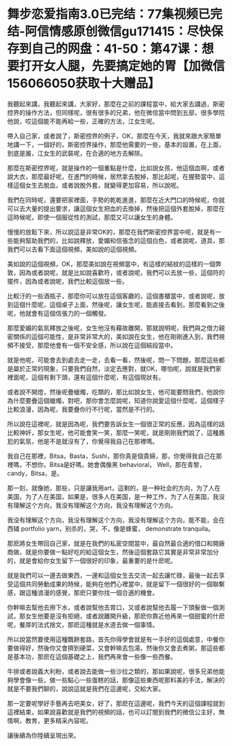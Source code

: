 # 舞步恋爱指南3.0已完结：77集视频已完结-阿信情感原创微信gu171415：尽快保存到自己的网盘：41-50：第47课：想要打开女人腿，先要搞定她的胃【加微信156066050获取十大赠品】

我聽起來講，我聽起來講，大家好，那麼在之前的課程當中，給大家去講過，斯密控界的操作方法，但同樣呢，很有很多的兄弟，他在微信當中問到五部，很多學院他說，哎這個能不能再給一些，正確的方法，江女生呢。

帶入自己家，或者說了，斯密控界的例子，OK，那麼在今天，我就來跟大家簡單地講一下，一個好的，斯密控界操作，那麼他需要的一些，基本的設置，在上面，到底是誰，江女生的武裝呢，在合適的地方去解除。

那麼在斯密控界呢，就是操作的一個重點是什麼，比如說女孩，他這個血啊，或者說大衣，那麼最好呢，在進門的時候，居然拿去脫掉，那比起呢，在握勢當中，這樣這個女生去脫血，或者說脫外套，就變得更加容易，所以說呢。

我們在同時呢，還要把家裡面，手勢的乾乾進進，那麼在近大門口的時候呢，你就可以去大量的提出要求，讓這個女生把血的去換掉，然後把這個外套脫掉，那麼在這時候呢，即使一個服從性的測試，那麼又可以讓女生的身體。

慢慢的放鬆下來，所以說這是非常OK的，那麼在我們斯密控界當中呢，就是有一些能夠幫助我們的，比如說釋放，愛媚和信張念的這個白色，或者說呢，道具，那我們可以去看下面這個視頻，美如說的這個視頻。

美如說的這個視頻，OK，那麼美如說在視頻當中，有這樣的結紋的這樣的一個弊敦，因為或者說呢，就是比如說喜歡符，或者說呢，我們可以去放一些，這個符的擺件，因為或者說呢，我們比較這個放一些。

比較汙的一些酒瓶子，那麼你可以放在這個客廳的，這個書櫃當中，或者說呢，放到這個什麼呢，這個桌子上面，然後呢，讓女生呢，能直接去看到，那麼看到之後呢，他就會有這個信張力的一個觸發。

那麼愛媚的氣氛釋放之後呢，女生他沒有藉故離開，那就說明呢，我們與之借力親密關係的這個可能性，是非常非常大的，美如說在女生，他在剛剛進入到，我們視頻不接受，那麼他會有一個不安全感，所以說在這個結段當中。

就是他呢，可能會去到處去走一走，去看一看，然後呢，問一下問題，那麼這些都是屬於正常的現象，只要我們自然，淡定去應對，就OK，哪怕呢，說就是我們家裡面呢，這個有剩下頭，還有這個什麼呢，有這個現狀有。

或者說不開燈，然後呢疊蠟燭，吃類的，那比如說女生，他可能要問我們，他說你為什麼要疊這個蠟燭，對吧，那你會怎麼說呢，知道你說愛這個什麼呢，這個樣子比較浪漫，因為呢，我要疊你行不行呢，當然是不行的。

所以說在這裡呢，就是因為呢，我們要告訴女生一個很正常的反應，因為這樣的話比較神奸，那女生呢，他可能會笑一笑，那麼一笑呢，就是剛剛我們說了，這種尷尬的氣氛，他是不是就沒有了，你覺得我自己在那裡嗎。

我自己在那裡，Bitsa，Basta，Sushi，那你真是個貴婦，那，你覺得我自己在那裡嗎，不想你，Bitsa是好嗎，她會偶像黑 behavioral， Well，那在青黎，candy，Bitsa，是。

那一刻，就像她，那些，只是讓我用art，這剩的，是一种社会的方向，为了人在美国，为了人在美国，如果是，很多人在美国，是一种工作，为了人在美国，我没有理解这个方向，我没有理解这个方向，我没有理解这个方向。

我没有理解这个方向，我没有理解这个方向，我没有理解这个方向，能不能，会在西辅 portfolio  yarn，别杀的，哭，不，像是蜂蜜， demonstrate tranquila。

那麽將女生帶回自己家，就是在我們的私密空間當中，最自然最合適的借口和開廠商做，就是你要做一點好吃的給這個女生，然後這個套路它其實是非常非常加分的，就是會給你女生留下一個很好的印象，最重要的是什麽呢。

就是我們可以一邊去做東西，一邊和這個女生去交流一起去讓忙碌，最後一起去享受這個共同勞動成果的時候，能夠在他們心裡當中，就是留下一個很好的一個聯繫感，跟這種浪漫的感覺，那麽只要你找一個合適的機會。

你幹嘛去幫他去擦下水，或者說幫他去胃口，又或者說幫他去履一下頭髮做一個測試，那女生他要是沒有拒絕，或者說離開升級，那麽你靠近他再來一個甜蜜的什麽呢，餐厚的法式捨文，那麽這種就是水道去做一個事情。

所以說當然要使用這種飄餅套路，首先你得學會就是有一手好的這個處意，中餐你要做得好，然後你又會擠到硬菜，又會幹嘛去包湯，然後你又會去煮粥，那這些都是基本功，那麽在這個基礎之上，我們再來會一些像一些西餐。

牛排或者說義大利粉，或者說去能做一些沙拉之類的，那如果說呢，很多兄弟他能夠學會像一些，做一些點心一些蛋糕的話，那像這些東西呢那料美的手法，解決的就是不要我們聊的，說說這就是我們在這邊呢，交給大家。

那一定要呢學好手藝再去吧美女，好了，那麽在這邊呢，我們今天的這個課程就到這裡結束，如果說喜歡就是我們的視頻的話，也可以訂閱到我們的微信公主好，無情啊，教育，更多精采內容呢。

讓後續為你陸續呈現出來。